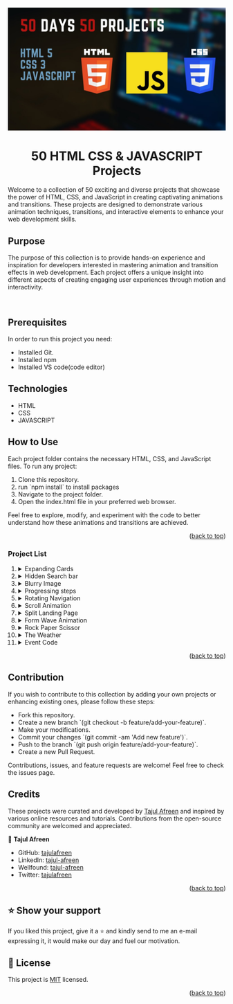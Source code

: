 ![50 HTML CSS & JAVASCRIPT Projects Image](./assets/maxresdefault.jpg)

<div>
<h1 align="center">50 HTML CSS & JAVASCRIPT Projects</h1> 
<p>Welcome to a collection of 50 exciting and diverse projects that showcase the power of HTML, CSS, and JavaScript in creating captivating animations and transitions. These projects are designed to demonstrate various animation techniques, transitions, and interactive elements to enhance your web development skills.</p>
</div>

## Purpose

<p>The purpose of this collection is to provide hands-on experience and inspiration for developers interested in mastering animation and transition effects in web development. Each project offers a unique insight into different aspects of creating engaging user experiences through motion and interactivity.</p>

<br>

## Prerequisites

In order to run this project you need:

- Installed Git.
- Installed npm
- Installed VS code(code editor)

## Technologies

  <ul>
    <li>HTML</li>
    <li>CSS</li>
    <li>JAVASCRIPT</li>
  </ul>

## How to Use

 <p>Each project folder contains the necessary HTML, CSS, and JavaScript files. To run any project:</p>
 <ol>
 <li>Clone this repository.</li>
 <li>run `npm install` to install packages </li>
 <li>Navigate to the project folder.</li>
 <li>Open the index.html file in your preferred web browser.</li>
 </ol>

<p>Feel free to explore, modify, and experiment with the code to better understand how these animations and transitions are achieved.</p>

<p align="right">(<a href="#readme-top">back to top</a>)</p>

### Project List

<ol>
<li>
<details>
<summary>Expanding Cards</summary>
<p>"Expanding Cards" is an interactive web layout where clicking on an image expands it while automatically minimizing other cards, offering a captivating and organized way to explore content with seamless transitions and intuitive design.</p>
<ul>
<li><a href="https://tajulafreen.github.io/50Projects-HTML-CSS-JavaScript/Source-Code/ExpandsCards/">Live Demo</a></li>
<li><a href="https://github.com/tajulafreen/50Projects-HTML-CSS-JavaScript/tree/main/Source-Code/ExpandsCards">Source</a></li>
</ul> 
</details>
</li>

<li>
<details>
<summary>Hidden Search bar</summary>
<p>Hidden Search Bar discreetly expands upon toggling, seamlessly integrating a sleek and intuitive search feature into interfaces, enhancing user accessibility and experience.</p>
<ul>
<li><a href="https://tajulafreen.github.io/50Projects-HTML-CSS-JavaScript/Source-Code/HiddenSearch/">Live Demo</a></li>
<li><a href="https://github.com/tajulafreen/50Projects-HTML-CSS-JavaScript/tree/main/Source-Code/HiddenSearch">Source</a></li>
</ul> 
</details>
</li>

<li>
<details>
<summary>Blurry Image</summary>
<p>
"Blurry Image" project utilizes covert blurring on page load, gradually transitioning images from a blurred state to crystal clear, enhancing visual experience seamlessly.</p>
<ul>
<li><a href="https://tajulafreen.github.io/50Projects-HTML-CSS-JavaScript/Source-Code/BluringImage/">Live Demo</a></li>
<li><a href="https://github.com/tajulafreen/50Projects-HTML-CSS-JavaScript/tree/main/Source-Code/BluringImage">Source</a></li>
</ul> 
</details>
</li>

<li>
<details>
<summary>Progressing steps</summary>
<p>"Progressing Steps" project showcases dynamic button effects, visually demonstrating progression through color fills upon each click, embodying interactive advancement in just a tap.</p>
<ul>
<li><a href="https://tajulafreen.github.io/50Projects-HTML-CSS-JavaScript/Source-Code/ProgressSteps/">Live Demo</a></li>
<li><a href="https://github.com/tajulafreen/50Projects-HTML-CSS-JavaScript/tree/main/Source-Code/ProgressSteps">Source</a></li>
</ul> 
</details>
</li>

<li>
<details>
<summary>Rotating Navigation</summary>
<p>"Rotating Navigation" is a dynamic project where clicking the menu bar triggers a 45-degree screen rotation, offering an engaging and unique user experience through interactive navigation.</p>
<ul>
<li><a href="https://tajulafreen.github.io/50Projects-HTML-CSS-JavaScript/Source-Code/RotatingNavigation/">Live Demo</a></li>
<li><a href="https://github.com/tajulafreen/50Projects-HTML-CSS-JavaScript/tree/main/Source-Code/RotatingNavigation">Source</a></li>
</ul> 
</details>
</li>

<li>
<details>
<summary>Scroll Animation</summary>
<p>"Scroll Animation" is a dynamic project that imbues scrolling web pages with captivating animation effects, elevating the user experience through visually engaging content transitions triggered by scrolling actions.</p>
<ul>
<li><a href="https://tajulafreen.github.io/50Projects-HTML-CSS-JavaScript/Source-Code/ScrollAnimation/">Live Demo</a></li>
<li><a href="https://github.com/tajulafreen/50Projects-HTML-CSS-JavaScript/tree/main/Source-Code/ScrollAnimation">Source</a></li>
</ul> 
</details>
</li>

<li>
<details>
<summary>Split Landing Page</summary>
<p>"Experience the 'Split Landing Page' - a dynamic interface that expands upon hover, providing an immersive view, and seamlessly minimizes upon mouse removal. Engage with captivating button glow effects, adding a touch of interactivity to your browsing journey."</p>
<ul>
<li><a href="https://tajulafreen.github.io/50Projects-HTML-CSS-JavaScript/Source-Code/SplitLanding-Page/">Live Demo</a></li>
<li><a href="https://github.com/tajulafreen/50Projects-HTML-CSS-JavaScript/tree/main/Source-Code/SplitLanding-Page">Source</a></li>
</ul> 
</details>
</li>

<li>
<details>
<summary>Form Wave Animation</summary>
<p>Enhancing user interaction, this form features dynamic label animations with a mesmerizing wave effect, complemented by a gradient background for a stylish and immersive visual experience.</p>
<ul>
<li><a href="https://tajulafreen.github.io/50Projects-HTML-CSS-JavaScript/Source-Code/FormWaveAnimation/">Live Demo</a></li>
<li><a href="https://github.com/tajulafreen/50Projects-HTML-CSS-JavaScript/tree/main/Source-Code/FormWaveAnimation">Source</a></li>
</ul> 
</details>
</li>

<li>
<details>
<summary>Rock Paper Scissor</summary>
<p>Introducing a classic Rock, Paper, Scissors game with a modern twist. Experience the thrill of strategic choices and animated outcomes in this engaging web application, designed for both fun and interactive play.</p>
<ul>
<li><a href="https://tajulafreen.github.io/50Projects-HTML-CSS-JavaScript/Source-Code/RockPapperScissor/">Live Demo</a></li>
<li><a href="https://github.com/tajulafreen/50Projects-HTML-CSS-JavaScript/tree/main/Source-Code/RockPapperScissor">Source</a></li>
</ul> 
</details>
</li>

<li>
<details>
<summary>The Weather</summary>
<p>Weather App automatically detects your location using navigator, providing real-time weather updates tailored to your area. Enjoy intuitive design, accurate forecasts, and dynamic backgrounds based on current weather conditions for a seamless weather browsing experience. Stay informed and prepared with our convenient and user-friendly Weather App with Location Detection.</p>
<ul>
<li><a href="https://tajulafreen.github.io/50Projects-HTML-CSS-JavaScript/Source-Code/WeatherApp/">Live Demo</a></li>
<li><a href="https://github.com/tajulafreen/50Projects-HTML-CSS-JavaScript/tree/main/Source-Code/WeatherApp">Source</a></li>
</ul> 
</details>
</li>

<li>
<details>
<summary>Event Code</summary>
<p>The Event Code project is a simple web application that allows users to obtain the keycode of any key they press on their keyboard. Built using HTML, CSS, and JavaScript, the application provides a user-friendly interface where users can press any key, and the corresponding keycode will be displayed on the screen in real-time. This project serves as a practical demonstration of event handling in web development and can be used as a learning tool for understanding keyboard events in JavaScript.</p>
<ul>
<li><a href="https://tajulafreen.github.io/50Projects-HTML-CSS-JavaScript/Source-Code/EventCode/">Live Demo</a></li>
<li><a href="https://github.com/tajulafreen/50Projects-HTML-CSS-JavaScript/tree/main/Source-Code/EventCode">Source</a></li>
</ul> 
</details>
</li>

</ol>

<p align="right">(<a href="#readme-top">back to top</a>)</p>

## Contribution

<p>If you wish to contribute to this collection by adding your own projects or enhancing existing ones, please follow these steps:</p>
<ul>
<li>Fork this repository.</li>
<li>Create a new branch `(git checkout -b feature/add-your-feature)`. </li>
<li>Make your modifications.</li>
<li>Commit your changes `(git commit -am 'Add new feature')`.</li>
<li>Push to the branch `(git push origin feature/add-your-feature)`.</li>
<li>Create a new Pull Request.</li>
</ul>
<p>Contributions, issues, and feature requests are welcome! Feel free to check the issues page.</p>

## Credits

<p>These projects were curated and developed by <a href="https://github.com/tajulafreen/">Tajul Afreen</a>
 and inspired by various online resources and tutorials. Contributions from the open-source community are welcomed and appreciated.</p>

👤 **Tajul Afreen**

- GitHub: [tajulafreen](https://github.com/tajulafreen)
- LinkedIn: [tajul-afreen](https://www.linkedin.com/in/tajul-afreen/)
- Wellfound: [tajul-afreen](https://wellfound.com/u/tajul-afreen)
- Twitter: [tajulafreen](https://www.twitter.com/tajulafreen)

<p align="right">(<a href="#readme-top">back to top</a>)</p>

## ⭐️ Show your support <a name="support"></a>

If you liked this project, give it a ⭐️ and kindly send to me an e-mail expressing it, it would make our day and fuel our motivation.

## 📝 License <a name="license"></a>

This project is [MIT](./LICENSE) licensed.

<p align="right">(<a href="#readme-top">back to top</a>)</p>
